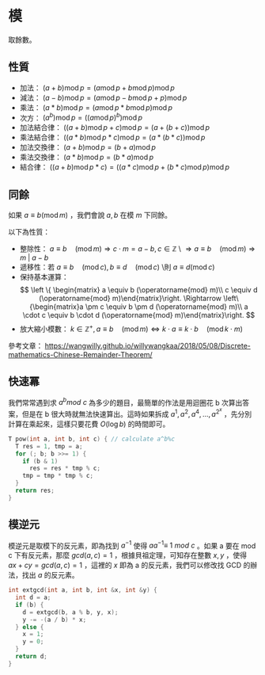 # 模

取餘數。

## 性質

- 加法： $(a+b) \operatorname{mod} p= (a \operatorname{mod} p +b \operatorname{mod} p ) \operatorname{mod} p$ 
- 減法： $(a-b) \operatorname{mod} p= (a \operatorname{mod} p -b \operatorname{mod} p +p) \operatorname{mod} p$ 
- 乘法： $(a*b) \operatorname{mod} p= (a \operatorname{mod} p *b \operatorname{mod} p ) \operatorname{mod} p$ 
- 次方： $(a^b) \operatorname{mod} p= ((a \operatorname{mod} p )^b) \operatorname{mod} p$ 
- 加法結合律： $((a+b) \operatorname{mod} p+c) \operatorname{mod} p = (a+(b+c)) \operatorname{mod} p$ 
- 乘法結合律： $((a*b) \operatorname{mod} p*c) \operatorname{mod} p = (a*(b*c)) \operatorname{mod} p$ 
- 加法交換律： $(a+b) \operatorname{mod} p=(b+a) \operatorname{mod} p$ 
- 乘法交換律： $(a*b) \operatorname{mod} p=(b*a) \operatorname{mod} p$ 
- 結合律： $((a+b) \operatorname{mod} p*c)= ((a*c) \operatorname{mod} p +(b*c) \operatorname{mod} p ) \operatorname{mod} p$ 

## 同餘

如果 $a\equiv b (\operatorname{mod} m)$ ，我們會說 $a,b$ 在模 $m$ 下同餘。

以下為性質：

- 整除性： $a\equiv b \quad (\operatorname{mod} m) \Rightarrow c \cdot m  = a - b , c \in \mathbb{Z}$ \\ $\Rightarrow a \equiv b\quad ( \operatorname{mod} m ) \Rightarrow m \; | \; a-b$ 
- 遞移性：若 $a \equiv b \quad (\operatorname{mod} c) , b \equiv d \quad (\operatorname{mod} c)$ \\則 $a \equiv d (\operatorname{mod} c)$ 
-   保持基本運算：
    $$
    \left \{ \begin{matrix} a \equiv b (\operatorname{mod} m)\\ c \equiv d (\operatorname{mod} m)\end{matrix}\right. \Rightarrow \left\{\begin{matrix}a \pm c \equiv b \pm d (\operatorname{mod} m)\\ a \cdot c \equiv b \cdot d (\operatorname{mod} m)\end{matrix}\right.
    $$
- 放大縮小模數： $k \in \mathbb{Z}^+ , a \equiv b \quad (\operatorname{mod} m) \Leftrightarrow k \cdot a \equiv k \cdot b \quad (\operatorname{mod} k \cdot m)$ 

參考文章： <https://wangwilly.github.io/willywangkaa/2018/05/08/Discrete-mathematics-Chinese-Remainder-Theorem/> 

## 快速冪

我們常常遇到求 $a^b mod\ c$ 為多少的題目，最簡單的作法是用迴圈花 b 次算出答案，但是在 b 很大時就無法快速算出。這時如果拆成 $a^1,a^2,a^4,...,a^{2^x}$ ，先分別計算在乘起來，這樣只要花費 $O(\log b)$ 的時間即可。

```cpp
T pow(int a, int b, int c) { // calculate a^b%c
  T res = 1, tmp = a;
  for (; b; b >>= 1) {
    if (b & 1)
      res = res * tmp % c;
    tmp = tmp * tmp % c;
  }
  return res;
}
```

## 模逆元

模逆元是取模下的反元素，即為找到 $a^{-1}$ 使得 $aa^{-1}\equiv\ 1\ mod\ c$ 。如果 a 要在 mod c 下有反元素，那麼 $gcd(a,c)=1$ ，根據貝祖定理，可知存在整數 $x,y$ ，使得 $ax+cy=gcd(a,c)=1$ ，這裡的 $x$ 即為 a 的反元素，我們可以修改找 GCD 的辦法，找出 $a$ 的反元素。

```cpp
int extgcd(int a, int b, int &x, int &y) {
  int d = a;
  if (b) {
    d = extgcd(b, a % b, y, x);
    y -= -(a / b) * x;
  } else {
    x = 1;
    y = 0;
  }
  return d;
}
```
